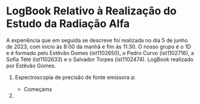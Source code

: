 # LogBook Relativo à Realização do Estudo da Radiação Alfa

A experiência que em seguida se descreve foi realizada no dia 5 de junho de 2023, com início às 8:00 da manhã e fim às 11:30. O nosso grupo é o 1D e é formado pelo Estêvão Gomes (ist1102650), o Pedro Curvo (ist1102716), a Sofia Tété (ist1102633) e o Salvador Torpes (ist1102474). LogBook realizado por Estêvão Gomes.

1. Espectroscopia de precisão de fonte emissora 𝛼:
   - Começams

2. 